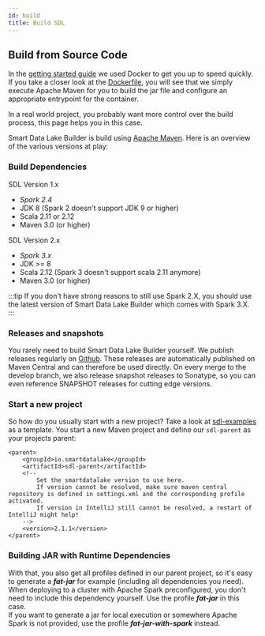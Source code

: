 ```yaml
---
id: build
title: Build SDL
---
```


## Build from Source Code
In the [getting started guide](../getting-started/setup.md) we used Docker to get you up to speed quickly.
If you take a closer look at the [Dockerfile](https://github.com/smart-data-lake/getting-started/blob/master/Dockerfile), 
you will see that we simply execute Apache Maven for you to build the jar file and configure an appropriate entrypoint for the container. 
 
In a real world project, you probably want more control over the build process, this page helps you in this case.
 
Smart Data Lake Builder is build using [Apache Maven](https://maven.apache.org/).
Here is an overview of the various versions at play:

### Build Dependencies
SDL Version 1.x
- *Spark 2.4*
- JDK 8 (Spark 2 doesn't support JDK 9 or higher)
- Scala 2.11 or 2.12
- Maven 3.0 (or higher)

SDL Version 2.x
- *Spark 3.x*
- JDK >= 8
- Scala 2.12 (Spark 3 doesn't support scala 2.11 anymore)
- Maven 3.0 (or higher)

:::tip
If you don't have strong reasons to still use Spark 2.X, you should use the latest version of Smart Data Lake Builder which comes with Spark 3.X.
:::

### Releases and snapshots
You rarely need to build Smart Data Lake Builder yourself. 
We publish releases regularly on [Github](https://github.com/smart-data-lake/smart-data-lake/releases).
These releases are automatically published on Maven Central and can therefore be used directly. 
On every merge to the develop branch, we also release snapshot releases to Sonatype, so you can even reference SNAPSHOT releases for cutting edge versions. 

### Start a new project
So how do you usually start with a new project?
Take a look at [sdl-examples](https://github.com/smart-data-lake/sdl-examples) as a template.
You start a new Maven project and define our `sdl-parent` as your projects parent:
```
<parent>
    <groupId>io.smartdatalake</groupId>
    <artifactId>sdl-parent</artifactId>
    <!--
        Set the smartdatalake version to use here.
        If version cannot be resolved, make sure maven central repository is defined in settings.xml and the corresponding profile activated.
        If version in IntelliJ still cannot be resolved, a restart of IntelliJ might help!
    -->
    <version>2.1.1</version>
</parent>
```

### Building JAR with Runtime Dependencies
With that, you also get all profiles defined in our parent project,
so it's easy to generate a ***fat-jar*** for example (including all dependencies you need). 
When deploying to a cluster with Apache Spark preconfigured, you don't need to include this dependency yourself. 
Use the profile ***fat-jar*** in this case.   
If you want to generate a jar for local execution or somewhere Apache Spark is not provided, use the profile ***fat-jar-with-spark*** instead.
